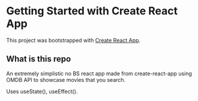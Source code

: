 # Getting Started with Create React App

This project was bootstrapped with [Create React App](https://github.com/facebook/create-react-app).


## What is this repo

An extremely simplistic no BS react app made from create-react-app using OMDB API to showcase movies that you search.

Uses useState(), useEffect().